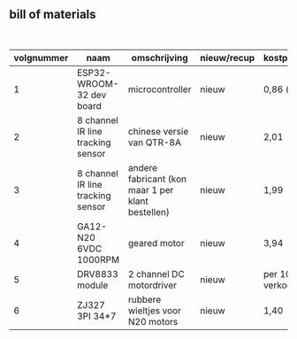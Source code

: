 ## bill of materials
<br />

|volgnummer|naam|omschrijving|nieuw/recup|kostprijs/stuk|aantal|subtotaal|
|----------|----|------------|-----------|---------|------|---------|
|         1| ESP32-WROOM-32 dev board   | microcontroller           |   nieuw        |      0,86 (sale)        |   1   |   0,86      |
|2| 8 channel IR line tracking sensor | chinese versie van QTR-8A | nieuw | 2,01 | 1 | 2,01 |
|3| 8 channel IR line tracking sensor | andere fabricant (kon maar 1 per klant bestellen) | nieuw | 1,99 | 1 | 1,99 |
|4|GA12-N20 6VDC 1000RPM | geared motor | nieuw | 3,94 | 2 | 7,88 |
|5|DRV8833 module | 2 channel DC motordriver | nieuw | per 10 verkocht | 10 | 3,24 |
|6|ZJ327 3PI 34*7 | rubbere wieltjes voor N20 motors | nieuw | 1,40 | 2 | 2,80 |

